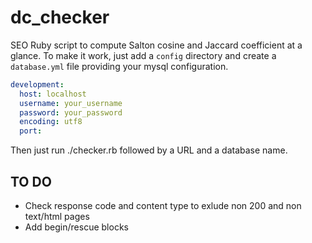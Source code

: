 # dc_checker
SEO Ruby script to compute Salton cosine and Jaccard coefficient at a glance.
To make it work, just add a `config` directory and create a `database.yml` file providing your mysql configuration.

``` yml
development:
  host: localhost
  username: your_username
  password: your_password
  encoding: utf8
  port:
```

Then just run ./checker.rb followed by a URL and a database name.

## TO DO

* Check response code and content type to exlude non 200 and non text/html pages
* Add begin/rescue blocks
